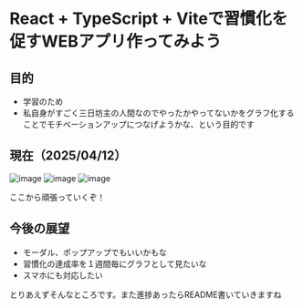 # React + TypeScript + Viteで習慣化を促すWEBアプリ作ってみよう

## 目的
- 学習のため
- 私自身がすごく三日坊主の人間なのでやったかやってないかをグラフ化することでモチベーションアップにつなげようかな、という目的です

## 現在（2025/04/12）
![image](https://github.com/user-attachments/assets/6a129ad5-95a9-43aa-8133-e6939a5c616e)
![image](https://github.com/user-attachments/assets/147ef940-d71a-4284-bbf8-9e51db5a2d77)
![image](https://github.com/user-attachments/assets/5a61f797-f31d-4877-8332-05f039dc8af6)

ここから頑張っていくぞ！


## 今後の展望
- モーダル、ポップアップでもいいかもな
- 習慣化の達成率を１週間毎にグラフとして見たいな
- スマホにも対応したい

とりあえずそんなところです。また進捗あったらREADME書いていきますね
